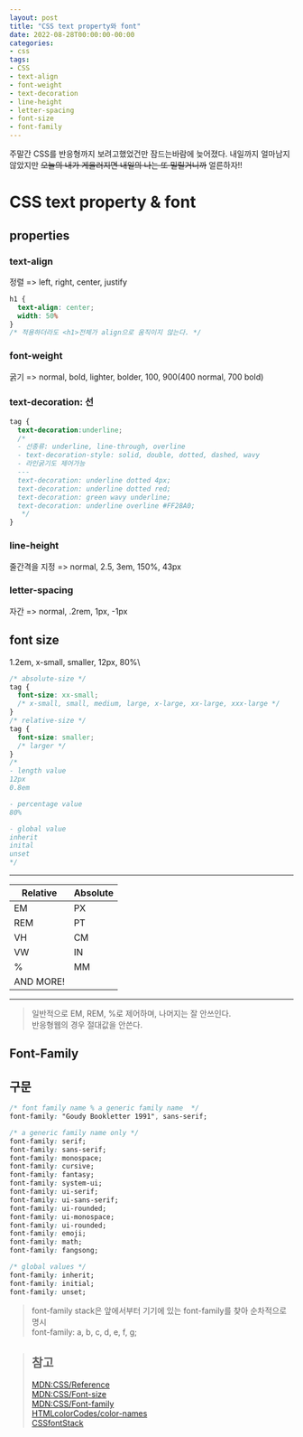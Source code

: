 ```yaml
---
layout: post
title: "CSS text property와 font"
date: 2022-08-28T00:00:00-00:00
categories:
- css
tags:
- CSS
- text-align
- font-weight
- text-decoration
- line-height
- letter-spacing
- font-size
- font-family
---
```

주말간 CSS를 반응형까지 보려고했었건만 잠드는바람에 늦어졌다. 내일까지 얼마남지않았지만 ~~오늘의 내가 게을러지면 내일의 나는 또 밀릴거니까~~ 얼른하자!!
# CSS text property & font

## properties

### text-align
정렬 => left, right, center, justify
```css
h1 {
  text-align: center;
  width: 50%
}
/* 적용하더라도 <h1>전체가 align으로 움직이지 않는다. */
```

### font-weight
굵기 => normal, bold, lighter, bolder, 100, 900(400 normal, 700 bold)

### text-decoration: 선
```css
tag {
  text-decoration:underline;
  /* 
  - 선종류: underline, line-through, overline
  - text-decoration-style: solid, double, dotted, dashed, wavy
  - 라인굵기도 제어가능
  ---
  text-decoration: underline dotted 4px;
  text-decoration: underline dotted red;
  text-decoration: green wavy underline;
  text-decoration: underline overline #FF28A0;
   */
}
```

### line-height
줄간격을 지정 => normal, 2.5, 3em, 150%, 43px

### letter-spacing
자간 => normal, .2rem, 1px, -1px

## font size
1.2em, x-small, smaller, 12px, 80%\
```css
/* absolute-size */
tag {
  font-size: xx-small;
  /* x-small, small, medium, large, x-large, xx-large, xxx-large */
}
/* relative-size */
tag {
  font-size: smaller;
  /* larger */
}
/* 
- length value
12px
0.8em

- percentage value
80%

- global value
inherit
inital
unset
*/
```
---
| Relative | Absolute | 
|---|---|
| EM | PX |
| REM | PT |
| VH | CM |
| VW | IN |
| % | MM |
| AND MORE! ||
---
> 일반적으로 EM, REM, %로 제어하며, 나머지는 잘 안쓰인다.   
> 반응형웹의 경우 절대값을 안쓴다.

## Font-Family

## 구문
```css
/* font family name % a generic family name  */
font-family: "Goudy Bookletter 1991", sans-serif;

/* a generic family name only */
font-family: serif;
font-family: sans-serif;
font-family: monospace;
font-family: cursive;
font-family: fantasy;
font-family: system-ui;
font-family: ui-serif;
font-family: ui-sans-serif;
font-family: ui-rounded;
font-family: ui-monospace;
font-family: ui-rounded;
font-family: emoji;
font-family: math;
font-family: fangsong;

/* global values */
font-family: inherit;
font-family: initial;
font-family: unset;
```
> font-family stack은 앞에서부터 기기에 있는 font-family를 찾아 순차적으로 명시   
> font-family: a, b, c, d, e, f, g;

> ## 참고
> [MDN:CSS/Reference](https://developer.mozilla.org/ko/docs/Web/CSS/Reference)  
> [MDN:CSS/Font-size](https://developer.mozilla.org/ko/docs/Web/CSS/font-size)   
> [MDN:CSS/Font-family](https://developer.mozilla.org/ko/docs/Web/CSS/font-family)   
> [HTMLcolorCodes/color-names](https://htmlcolorcodes.com/color-names/)   
> [CSSfontStack](https://cssfontstack.com)